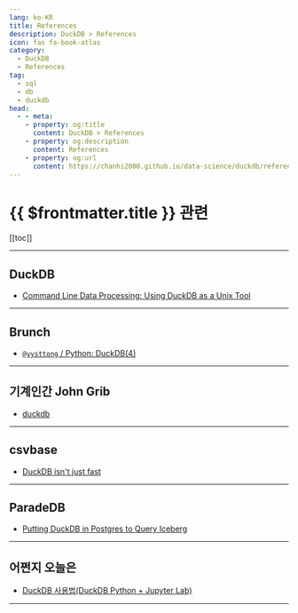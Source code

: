 ```yaml
---
lang: ko-KR
title: References
description: DuckDB > References
icon: fas fa-book-atlas
category:
  - DuckDB
  - References
tag: 
  - sql
  - db
  - duckdb
head:
  - - meta:
    - property: og:title
      content: DuckDB > References
    - property: og:description
      content: References
    - property: og:url
      content: https://chanhi2000.github.io/data-science/duckdb/references.html
---
```


# {{ $frontmatter.title }} 관련

[[toc]]

---

## <VPIcon icon="iconfont icon-duckdb"/>DuckDB

- [Command Line Data Processing: Using DuckDB as a Unix Tool](https://duckdb.org/2024/06/20/cli-data-processing-using-duckdb-as-a-unix-tool.html)

---

## Brunch

- [`@yysttong` / Python: DuckDB(4)](https://brunch.co.kr/@yysttong/128)

---

## 기계인간 John Grib

- [duckdb](https://johngrib.github.io/wiki/cmd/duckdb/)

---

## csvbase

- [DuckDB isn't just fast](https://csvbase.com/blog/6)

---

## ParadeDB

- [Putting DuckDB in Postgres to Query Iceberg](https://blog.paradedb.com/pages/iceberg_lakehouse)

---

## 어쩐지 오늘은

- [DuckDB 사용법(DuckDB Python + Jupyter Lab)](https://zzsza.github.io/data-engineering/2024/10/25/duckdb/)

<!-- END: zzsza.github.io -->

---

<TagLinks />